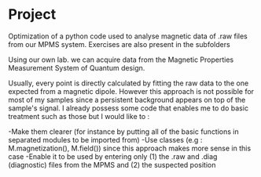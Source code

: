 # Project
Optimization of a python code used to analyse magnetic data of .raw files from our MPMS system. Exercises are also present in the subfolders

Using our own lab. we can acquire data from the Magnetic Properties Measurement System of Quantum design.

Usually, every point is directly calculated by fitting the raw data to the one expected from a magnetic dipole. However this approach is not possible for most of my samples since a persistent background appears on top of the sample's signal. I already possess some code that enables me to do basic treatment such as those but I would like to :

-Make them clearer (for instance by putting all of the basic functions in separated modules to be imported from)
-Use classes (e.g : M.magnetization(), M.field()) since this approach makes more sense in this case
-Enable it to be used by entering only (1) the .raw and .diag (diagnostic) files from the MPMS and (2) the suspected position
